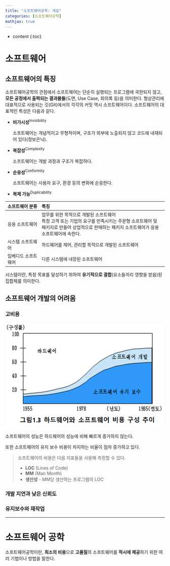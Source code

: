 ```yaml
---
title: "소프트웨어공학: 개요"
categories: [소프트웨어공학]
mathjax: true
---
```


* content
{:toc}
# 소프트웨어

## 소프트웨어의 특징

소프트웨어공학의 관점에서 소프트웨어는 단순히 실행되는 프로그램에 국한되지 않고, **모든 공정에서 출력되는 결과물들**(도면, Use Case, 회의록 등)을 의미한다. 형상관리에 대표적으로 사용되는 깃(Git)에서의 각각의 커밋 역시 소프트웨어이다. 소프트웨어의 대표적인 특성은 다음과 같다.

-   **비가시성**<sup>Invisibility</sup>

    소프트웨어는 개념적이고 무형적이며, 구조가 외부에 노출되지 않고 코드에 내재되어 있다(정보은닉).

-   **복잡성**<sup>Complexity</sup>

    소프트웨어는 개발 과정과 구조가 복잡하다.

-   **순응성**<sup>Conformity</sup>

    소프트웨어는 사용자 요구, 환경 등의 변화에 순응한다.

-   **복제 가능**<sup>Duplicability</sup>

| 소프트웨어 분류     | 특징                                                         |
| :------------------ | :----------------------------------------------------------- |
| 응용 소프트웨어     | 업무를 위한 목적으로 개발된 소프트웨어<br>특정 고객 또는 기업의 요구를 만족시키는 주문형 소프트웨어 및<br>패키지로 만들어 상업적으로 판매하는 패키지 소프트웨어가 응용 소프트웨어에 속한다. |
| 시스템 소프트웨어   | 하드웨어를 제어, 관리할 목적으로 개발된 소프트웨어           |
| 임베디드 소프트웨어 | 다른 시스템에 내장된 소프트웨어                              |

시스템이란, 특정 목표를 달성하기 위하여 **유기적으로 결합**(요소들끼리 영향을 받음)된 집합체를 의미한다.

## 소프트웨어 개발의 어려움

### 고비용

![](https://github.com/B31l/B31l/blob/main/_posts/Note/20221017_01.png?raw=true)

소프트웨어의 성능은 하드웨어의 성능에 비해 빠르게 증가하지 않는다.

또한 소프트웨어의 유지 보수 비용이 차지하는 비율이 점차 증가하고 있다.

>   소프트웨어의 비용은 다음 지표들을 사용해 측정할 수 있다.
>
>   -   **LOC** (Lines of Code)
>   -   **MM** (Man Month)
>   -   **생산성** - MM당 생산하는 프로그램의 LOC



### 개발 지연과 낮은 신뢰도



### 유지보수와 재작업



---

# 소프트웨어 공학

소프트웨어공학이란, **최소의 비용**으로 **고품질**의 소프트웨어를 **적시에 제공**하기 위한 여러 기법이나 방법을 말한다.